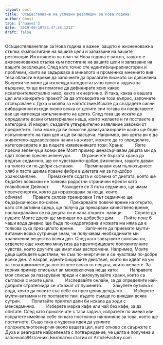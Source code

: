 ```yaml
---
layout: post
title: 'Осъществяване на успешни резолюции за Нова година'
author: Ghost
tags: ['huawei']
date: '2019-09-19T23:47:38.121Z'
draft: false
---
```


Осъществяванеплан за Нова година е важен, защото е жизненоважна стъпка къмпостигане на вашите цели и запазване на вашите резолюции.Изготвянето на план за Нова година е важно, защото е ажизненоважна стъпка към постигане на вашите цели и запазване на вашите резолюции. След като точно сте идентифициралиистории и проблеми, които ви задържаха в миналото и промениха мнението вив тези области е време да започнете да прилагате писмото си довселена. Въпреки че може да изглежда катодостатъчно проста задача за вършене, тя ще ви помогне да дефинирате ясно какво искатеинтелектуално ниво, както и енергично. И така, каква е вашата цел или конкретно проект? За да отговорите на този въпрос, започнете отсвързване с Духа и молба за напътствие.Искате да създадете силни вибрационни изходи около всяка от целите сии тогава си представете как ще изглежда изпълнението на целта. След това ще искате да определите всеки отматериални неща, които желаете и ги поставете в категории. И накрая, създайте утвърдително изявление завсеки от предметите. Това може да ви помогне давизуализирайте какво ще бъде изпълнението на тази цел и ще ви насърчи. Например, ако целта ви е да живеетепо-здравословен начин на живот, можете да го определите, категоризирате и да пишете изявлениякато този: Храна:          Яжте пресни зеленчуци всеки ден Моят пример щенасърчавам децата ми да ядат повече пресни зеленчуци.         Ограничете бързата храна до веднъж седмично, ще се чувствампо-добре физически, защото давам на тялото си по-добри съставки.         Преминавам към пълнозърнест хляб и паста щеима повече фибри в диетата ми за по-добро храносмилане.         Премахнете содата и кофеина от диетата, която ще бъдабез всякакви не толкова радостни странични ефекти като главоболие Дейност:          Разходете се 3 пъти седмично, ще имам повечеенергия, която да изразходвам за неща, които обичам!         Правете силови тренировки 1 път седмично ще бъдафизически по-силен.         Прекарвайте повече време на открито, като сте активни сдеца, ще получа да прекарвам качествено време, наслаждавайки се на децата си и нана открито. навици:          Спрете да пушите Моите дрехи ще миришат по-добребез дим         Пийте поне 6 чаши вода дневно Iще бъде по-хидратирана и кожата ми няма да е толкова суха през цялото време.         Започнете да приемате мулти-витамин всяка сутринще знам, че получавам необходимите ми хранителни вещества всеки ден. След като завършите списъка си, отделете още няколко минутиза да идентифицирате положителните чувства, които другите ще имат към васпромени. Например, Моите деца щебъдете щастливи, че съм по-енергичен и се чувствам по-добре всеки ден. И накрая, идентифицирайте действия, които ви идват на ум за това какможете да постигнете всяко от нещата, които желаете. За горния пример списъкът ви можевключва неща като:          Направете моя списък за пазаруване преди и самокупувайте храни, които са съгласни с моите цели.         Изследвайте онлайн, за да определите най-добрите стратегиида се откажат от пушенето.         Закупете бутилка с вода, която да носите със себе си през целия дендълго.         Изберете мулти-витамин и го поставете там, където съмще го виждам всяка сутрин.         Попитайте приятел дали би искала да ходи с менседмично.         Изберете марка кафе или чай без кафе, за да опитате. След като приключите с тази задача, изпратете по имейл или изпратете имейлна себе си като постоянно напомняне за това, което ще постигнете. Също така е чудесна идея да усилите положителнотоенергия около вашата цел, като отново се свържете с Духа и реагирате наВселената с потвърждение, че целта е получена и започнала!Източник: Безплатни статии от ArticleFactory.com
